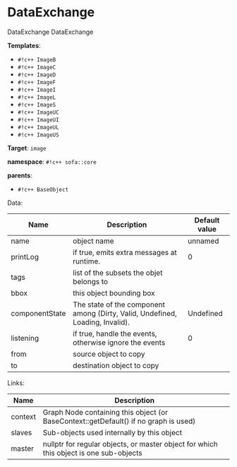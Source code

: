 # DataExchange

DataExchange
DataExchange


__Templates__:

- `#!c++ ImageB`
- `#!c++ ImageC`
- `#!c++ ImageD`
- `#!c++ ImageF`
- `#!c++ ImageI`
- `#!c++ ImageL`
- `#!c++ ImageS`
- `#!c++ ImageUC`
- `#!c++ ImageUI`
- `#!c++ ImageUL`
- `#!c++ ImageUS`

__Target__: `image`

__namespace__: `#!c++ sofa::core`

__parents__: 

- `#!c++ BaseObject`

Data: 

<table>
<thead>
    <tr>
        <th>Name</th>
        <th>Description</th>
        <th>Default value</th>
    </tr>
</thead>
<tbody>
	<tr>
		<td>name</td>
		<td>
object name
</td>
		<td>unnamed</td>
	</tr>
	<tr>
		<td>printLog</td>
		<td>
if true, emits extra messages at runtime.
</td>
		<td>0</td>
	</tr>
	<tr>
		<td>tags</td>
		<td>
list of the subsets the objet belongs to
</td>
		<td></td>
	</tr>
	<tr>
		<td>bbox</td>
		<td>
this object bounding box
</td>
		<td></td>
	</tr>
	<tr>
		<td>componentState</td>
		<td>
The state of the component among (Dirty, Valid, Undefined, Loading, Invalid).
</td>
		<td>Undefined</td>
	</tr>
	<tr>
		<td>listening</td>
		<td>
if true, handle the events, otherwise ignore the events
</td>
		<td>0</td>
	</tr>
	<tr>
		<td>from</td>
		<td>
source object to copy
</td>
		<td></td>
	</tr>
	<tr>
		<td>to</td>
		<td>
destination object to copy
</td>
		<td></td>
	</tr>

</tbody>
</table>

Links: 

| Name | Description |
| ---- | ----------- |
|context|Graph Node containing this object (or BaseContext::getDefault() if no graph is used)|
|slaves|Sub-objects used internally by this object|
|master|nullptr for regular objects, or master object for which this object is one sub-objects|



